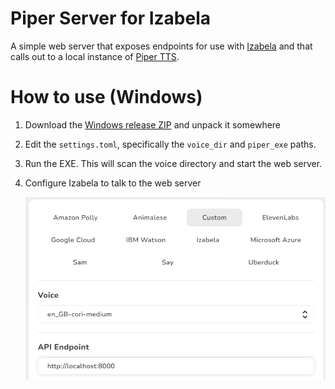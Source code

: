 # Piper Server for Izabela

A simple web server that exposes endpoints for use with [Izabela](https://github.com/nature-heart-software/izabela) and that calls out to a local instance of [Piper TTS](https://github.com/rhasspy/piper).

# How to use (Windows)

1. Download the [Windows release ZIP](https://github.com/zqlk256/izabela-piper/releases/tag/v1.0) and unpack it somewhere

2. Edit the `settings.toml`, specifically the `voice_dir` and `piper_exe` paths.

3. Run the EXE. This will scan the voice directory and start the web server.

4. Configure Izabela to talk to the web server

   ![](images/izabela-settings.png)
